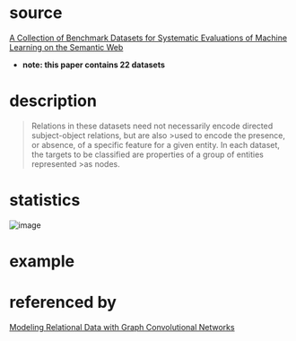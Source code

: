 # source
[A Collection of Benchmark Datasets for Systematic Evaluations of Machine Learning on the Semantic Web](https://madoc.bib.uni-mannheim.de/41308/1/Ristoski_Datasets.pdf)
* **note: this paper contains 22 datasets**
# description
>Relations in these datasets need not necessarily encode directed subject-object relations, but are also >used to encode
>the presence, or absence, of a specific feature for a given
>entity. In each dataset, the targets to be classified are properties of a group of entities represented >as nodes.
# statistics
![image](https://user-images.githubusercontent.com/51369075/97096103-f029a300-1699-11eb-91e8-ac385bc8e867.png)
# example

# referenced by
[Modeling Relational Data with Graph Convolutional Networks](https://arxiv.org/pdf/1703.06103v4.pdf)
